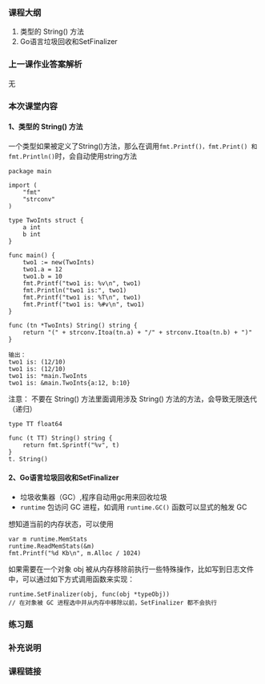 ### 课程大纲

1. 类型的 String() 方法
2. Go语言垃圾回收和SetFinalizer

### 上一课作业答案解析

无

### 本次课堂内容

#### 1、类型的 String() 方法

一个类型如果被定义了String()方法，那么在调用`fmt.Printf()，fmt.Print() 和 fmt.Println()`时，会自动使用string方法

```
package main

import (
    "fmt"
    "strconv"
)

type TwoInts struct {
    a int
    b int
}

func main() {
    two1 := new(TwoInts)
    two1.a = 12
    two1.b = 10
    fmt.Printf("two1 is: %v\n", two1)
    fmt.Println("two1 is:", two1)
    fmt.Printf("two1 is: %T\n", two1)
    fmt.Printf("two1 is: %#v\n", two1)
}

func (tn *TwoInts) String() string {
    return "(" + strconv.Itoa(tn.a) + "/" + strconv.Itoa(tn.b) + ")"
}

输出：
two1 is: (12/10)
two1 is: (12/10)
two1 is: *main.TwoInts
two1 is: &main.TwoInts{a:12, b:10}
```

注意： 不要在 String() 方法里面调用涉及 String() 方法的方法，会导致无限迭代（递归）

```
type TT float64

func (t TT) String() string {
    return fmt.Sprintf("%v", t)
}
t. String()
```

#### 2、Go语言垃圾回收和SetFinalizer

- 垃圾收集器（GC）,程序自动用gc用来回收垃圾
- `runtime` 包访问 GC 进程，如调用 `runtime.GC()` 函数可以显式的触发 GC

想知道当前的内存状态，可以使用

```
var m runtime.MemStats
runtime.ReadMemStats(&m)
fmt.Printf("%d Kb\n", m.Alloc / 1024)
```

如果需要在一个对象 obj 被从内存移除前执行一些特殊操作，比如写到日志文件中，可以通过如下方式调用函数来实现：

```
runtime.SetFinalizer(obj, func(obj *typeObj))
// 在对象被 GC 进程选中并从内存中移除以前，SetFinalizer 都不会执行
```

### 练习题

### 补充说明

### 课程链接
